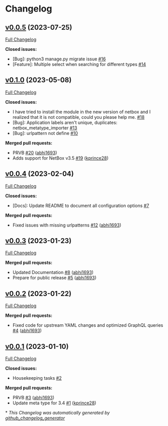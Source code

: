 # Changelog

## [v0.0.5](https://github.com/Onemind-Services-LLC/netbox-metatype-importer/tree/v0.0.5) (2023-07-25)

[Full Changelog](https://github.com/Onemind-Services-LLC/netbox-metatype-importer/compare/v0.1.0...v0.0.5)

**Closed issues:**

- \[Bug\]: python3 manage.py migrate issue [\#16](https://github.com/Onemind-Services-LLC/netbox-metatype-importer/issues/16)
- \[Feature\]: Multiple select when searching for different types [\#14](https://github.com/Onemind-Services-LLC/netbox-metatype-importer/issues/14)

## [v0.1.0](https://github.com/Onemind-Services-LLC/netbox-metatype-importer/tree/v0.1.0) (2023-05-08)

[Full Changelog](https://github.com/Onemind-Services-LLC/netbox-metatype-importer/compare/v0.0.4...v0.1.0)

**Closed issues:**

- I have tried to install the module in the new version of netbox and I realized that it is not compatible, could you please help me. [\#18](https://github.com/Onemind-Services-LLC/netbox-metatype-importer/issues/18)
- \[Bug\]: Application labels aren't unique, duplicates: netbox\_metatype\_importer [\#13](https://github.com/Onemind-Services-LLC/netbox-metatype-importer/issues/13)
- \[Bug\]: urlpattern not define  [\#10](https://github.com/Onemind-Services-LLC/netbox-metatype-importer/issues/10)

**Merged pull requests:**

- PRVB [\#20](https://github.com/Onemind-Services-LLC/netbox-metatype-importer/pull/20) ([abhi1693](https://github.com/abhi1693))
- Adds support for NetBox v3.5 [\#19](https://github.com/Onemind-Services-LLC/netbox-metatype-importer/pull/19) ([kprince28](https://github.com/kprince28))

## [v0.0.4](https://github.com/Onemind-Services-LLC/netbox-metatype-importer/tree/v0.0.4) (2023-02-04)

[Full Changelog](https://github.com/Onemind-Services-LLC/netbox-metatype-importer/compare/v0.0.3...v0.0.4)

**Closed issues:**

- \[Docs\]: Update README to document all configuration options [\#7](https://github.com/Onemind-Services-LLC/netbox-metatype-importer/issues/7)

**Merged pull requests:**

- Fixed issues with missing urlpatterns [\#12](https://github.com/Onemind-Services-LLC/netbox-metatype-importer/pull/12) ([abhi1693](https://github.com/abhi1693))

## [v0.0.3](https://github.com/Onemind-Services-LLC/netbox-metatype-importer/tree/v0.0.3) (2023-01-23)

[Full Changelog](https://github.com/Onemind-Services-LLC/netbox-metatype-importer/compare/v0.0.2...v0.0.3)

**Merged pull requests:**

- Updated Documentation [\#8](https://github.com/Onemind-Services-LLC/netbox-metatype-importer/pull/8) ([abhi1693](https://github.com/abhi1693))
- Prepare for public release [\#5](https://github.com/Onemind-Services-LLC/netbox-metatype-importer/pull/5) ([abhi1693](https://github.com/abhi1693))

## [v0.0.2](https://github.com/Onemind-Services-LLC/netbox-metatype-importer/tree/v0.0.2) (2023-01-22)

[Full Changelog](https://github.com/Onemind-Services-LLC/netbox-metatype-importer/compare/v0.0.1...v0.0.2)

**Merged pull requests:**

- Fixed code for upstream YAML changes and optimized GraphQL queries [\#4](https://github.com/Onemind-Services-LLC/netbox-metatype-importer/pull/4) ([abhi1693](https://github.com/abhi1693))

## [v0.0.1](https://github.com/Onemind-Services-LLC/netbox-metatype-importer/tree/v0.0.1) (2023-01-10)

[Full Changelog](https://github.com/Onemind-Services-LLC/netbox-metatype-importer/compare/2254bf2b26ca98b6345fed82460ce8055b29dc48...v0.0.1)

**Closed issues:**

- Housekeeping tasks [\#2](https://github.com/Onemind-Services-LLC/netbox-metatype-importer/issues/2)

**Merged pull requests:**

- PRVB [\#3](https://github.com/Onemind-Services-LLC/netbox-metatype-importer/pull/3) ([abhi1693](https://github.com/abhi1693))
- Update meta type for 3.4 [\#1](https://github.com/Onemind-Services-LLC/netbox-metatype-importer/pull/1) ([kprince28](https://github.com/kprince28))



\* *This Changelog was automatically generated by [github_changelog_generator](https://github.com/github-changelog-generator/github-changelog-generator)*
